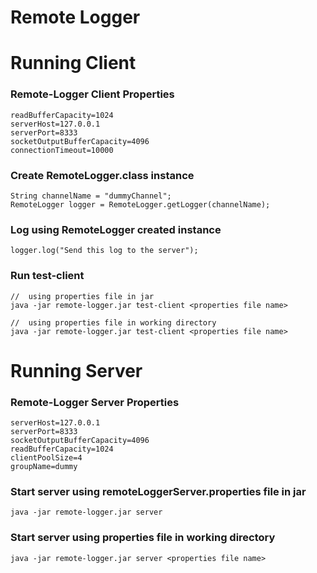 Remote Logger
==============


# Running Client
### Remote-Logger Client Properties
    readBufferCapacity=1024
    serverHost=127.0.0.1
    serverPort=8333
    socketOutputBufferCapacity=4096
    connectionTimeout=10000
    
### Create RemoteLogger.class instance
    String channelName = "dummyChannel";
    RemoteLogger logger = RemoteLogger.getLogger(channelName);

### Log using RemoteLogger created instance
    logger.log("Send this log to the server");

### Run test-client
    //  using properties file in jar
    java -jar remote-logger.jar test-client <properties file name>
    
    //  using properties file in working directory
    java -jar remote-logger.jar test-client <properties file name>


# Running Server
### Remote-Logger Server Properties
    serverHost=127.0.0.1
    serverPort=8333
    socketOutputBufferCapacity=4096
    readBufferCapacity=1024
    clientPoolSize=4
    groupName=dummy

### Start server using remoteLoggerServer.properties file in jar
    java -jar remote-logger.jar server
    
### Start server using properties file in working directory
    java -jar remote-logger.jar server <properties file name>
